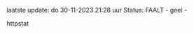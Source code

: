 laatste update: 
do 30-11-2023 21:28   uur 
Status: FAALT - geel - 
<div class="service Y">httpstat</div>